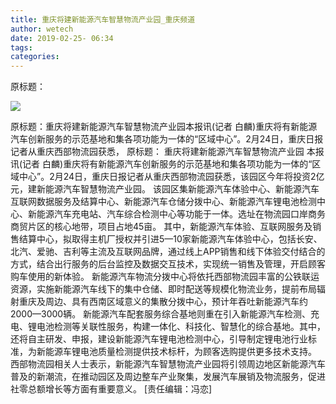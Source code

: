 ```yaml
---
title: 重庆将建新能源汽车智慧物流产业园_重庆频道
author: wetech
date: 2019-02-25- 06:34
tags: 
categories: 
---
```

原标题：
<!-- more -->
                
<img align="center" border="0" src="http://p2.ifengimg.com/a/2016/0810/204c433878d5cf9size1_w16_h16.png" />
                
            
原标题：重庆将建新能源汽车智慧物流产业园本报讯(记者 白麟)重庆将有新能源汽车创新服务的示范基地和集各项功能为一体的“区域中心”。2月24日，重庆日报记者从重庆西部物流园获悉，
原标题：
重庆将建新能源汽车智慧物流产业园
本报讯(记者 白麟)重庆将有新能源汽车创新服务的示范基地和集各项功能为一体的“区域中心”。2月24日，重庆日报记者从重庆西部物流园获悉，该园区今年将投资2亿元，建新能源汽车智慧物流产业园。
该园区集新能源汽车体验中心、新能源汽车互联网数据服务及结算中心、新能源汽车仓储分拨中心、新能源汽车锂电池检测中心、新能源汽车充电站、汽车综合检测中心等功能于一体。选址在物流园口岸商务商贸片区的核心地带，项目占地45亩。
其中，新能源汽车体验、互联网服务及销售结算中心，拟取得主机厂授权并引进5—10家新能源汽车体验中心，包括长安、北汽、爱驰、吉利等主流及互联网品牌，通过线上APP销售和线下体验交付结合的方式，结合出行服务的后台监控及数据交互技术，实现统一销售及管理，开启顾客购车使用的新体验。
新能源汽车物流分拨中心将依托西部物流园丰富的公铁联运资源，实施新能源汽车线下的集中仓储、即时配送等规模化物流业务，提前布局辐射重庆及周边、具有西南区域意义的集散分拨中心，预计年吞吐新能源汽车约2000—3000辆。
新能源汽车配套服务综合基地则重在引入新能源汽车检测、充电、锂电池检测等关联性服务，构建一体化、科技化、智慧化的综合基地。其中，还将自主研发、申报，建设新能源汽车锂电池检测中心，引导制定锂电池行业标准，为新能源车锂电池质量检测提供技术标杆，为顾客选购提供更多技术支持。
西部物流园相关人士表示，新能源汽车智慧物流产业园将引领周边地区新能源汽车普及的新潮流，在推动园区及周边整车产业聚集，发展汽车展销及物流服务，促进社零总额增长等方面有重要意义。
[责任编辑：冯恋]
            
